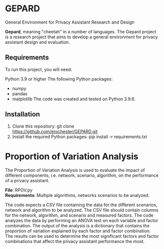 # GEPARD

General Environment for Privacy Assistant Research and Design

**Gepard**, meaning "cheetah" in a number of languages. The Gepard project is a research project that aims to develop a general environment for privacy assistant design and evaluation.

## Requirements

To run this project, you will need:

Python 3.9 or higher
The following Python packages:
* numpy
* pandas
* matplotlib
The code was created and tested on Python 3.9.6.

## Installation

1) Clone this repository: git clone https://github.com/erochester/GEPARD.git
2) Install the required Python packages: pip install -r requirements.txt

# Proportion of Variation Analysis

The Proportion of Variation Analysis is used to evaluate the impact of different components, i.e. network, scenario, algorithm, on the performance of a privacy assistant. 

**File**: RPOV.py\
**Requirements**: Multiple algorithms, networks scenarios to be analyzed.

The code expects a CSV file containing the data for the different scenarios, network and algorithm to be analyzed. The CSV file should contain columns for the network, algorithm, and scenario and measured factors. The code analyzes the data by performing an ANOVA test on each variable and factor combination. The output of the analysis is a dictionary that contains the proportion of variation explained by each factor and factor combination. The results can be used to determine the most significant factors and factor combinations that affect the privacy assistant performance the most.